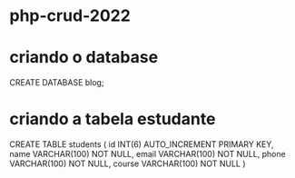 # php-crud-2022

# criando o database
CREATE DATABASE blog;


# criando a tabela estudante
CREATE TABLE students (
    id INT(6) AUTO_INCREMENT PRIMARY KEY,
    name VARCHAR(100) NOT NULL,
    email VARCHAR(100) NOT NULL,
    phone VARCHAR(100) NOT NULL,
    course VARCHAR(100) NOT NULL
)
